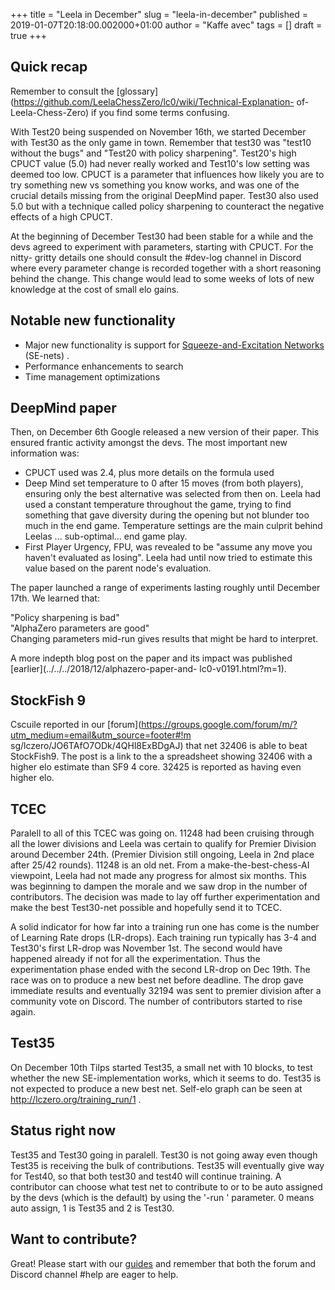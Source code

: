 +++
title = "Leela in December"
slug = "leela-in-december"
published = 2019-01-07T20:18:00.002000+01:00
author = "Kaffe avec"
tags = []
draft = true
+++

## Quick recap

Remember to consult the
[glossary](https://github.com/LeelaChessZero/lc0/wiki/Technical-Explanation-
of-Leela-Chess-Zero) if you find some terms confusing.

With Test20 being suspended on November 16th, we started December with Test30
as the only game in town. Remember that test30 was "test10 without the bugs"
and "Test20 with policy sharpening". Test20's high CPUCT value (5.0) had never
really worked and Test10's low setting was deemed too low. CPUCT is a
parameter that influences how likely you are to try something new vs something
you know works, and was one of the crucial details missing from the original
DeepMind paper. Test30 also used 5.0 but with a technique called policy
sharpening to counteract the negative effects of a high CPUCT.

At the beginning of December Test30 had been stable for a while and the devs
agreed to experiment with parameters, starting with CPUCT. For the nitty-
gritty details one should consult the #dev-log channel in Discord where every
parameter change is recorded together with a short reasoning behind the
change. This change would lead to some weeks of lots of new knowledge at the
cost of small elo gains.

## Notable new functionality

  * Major new functionality is support for [Squeeze-and-Excitation 
Networks](https://arxiv.org/abs/1709.01507) (SE-nets) . 
  * Performance enhancements to search
  * Time management optimizations

## DeepMind paper

Then, on December 6th Google released a new version of their paper. This
ensured frantic activity amongst the devs. The most important new information
was:

  * CPUCT used was 2.4, plus more details on the formula used 
  * Deep Mind set temperature to 0 after 15 moves (from both players), ensuring 
only the best alternative was selected from then on. Leela had used a constant 
temperature throughout the game, trying to find something that gave diversity 
during the opening but not blunder too much in the end game. Temperature 
settings are the main culprit behind Leelas ... sub-optimal... end game play. 
  * First Player Urgency, FPU, was revealed to be "assume any move you haven't 
evaluated as losing". Leela had until now tried to estimate this value based on 
the parent node's evaluation. 

The paper launched a range of experiments lasting roughly until December 17th.
We learned that:

"Policy sharpening is bad"  
"AlphaZero parameters are good"  
Changing parameters mid-run gives results that might be hard to interpret.

A more indepth blog post on the paper and its impact was published
[earlier](../../../2018/12/alphazero-paper-and-
lc0-v0191.html?m=1).

## StockFish 9

Cscuile reported in our
[forum](https://groups.google.com/forum/m/?utm_medium=email&utm_source=footer#!m
sg/lczero/JO6TAfO7ODk/4QHl8ExBDgAJ)
that net 32406 is able to beat StockFish9. The post is a link to the a
spreadsheet showing 32406 with a higher elo estimate than SF9 4 core. 32425 is
reported as having even higher elo.

## TCEC

Paralell to all of this TCEC was going on. 11248 had been cruising through all
the lower divisions and Leela was certain to qualify for Premier Division
around December 24th. (Premier Division still ongoing, Leela in 2nd place
after 25/42 rounds). 11248 is an old net. From a make-the-best-chess-AI
viewpoint, Leela had not made any progress for almost six months. This was
beginning to dampen the morale and we saw drop in the number of contributors.
The decision was made to lay off further experimentation and make the best
Test30-net possible and hopefully send it to TCEC.

A solid indicator for how far into a training run one has come is the number
of Learning Rate drops (LR-drops). Each training run typically has 3-4 and
Test30's first LR-drop was November 1st. The second would have happened
already if not for all the experimentation. Thus the experimentation phase
ended with the second LR-drop on Dec 19th. The race was on to produce a new
best net before deadline. The drop gave immediate results and eventually 32194
was sent to premier division after a community vote on Discord. The number of
contributors started to rise again.

## Test35

On December 10th Tilps started Test35, a small net with 10 blocks, to test
whether the new SE-implementation works, which it seems to do. Test35 is not
expected to produce a new best net. Self-elo graph can be seen at
<http://lczero.org/training_run/1> .

## Status right now

Test35 and Test30 going in paralell. Test30 is not going away even though
Test35 is receiving the bulk of contributions. Test35 will eventually give way
for Test40, so that both test30 and test40 will continue training. A
contributor can choose what test net to contribute to or to be auto assigned
by the devs (which is the default) by using the '-run <num>' parameter. 0
means auto assign, 1 is Test35 and 2 is Test30.

## Want to contribute?

Great! Please start with our
[guides](https://github.com/LeelaChessZero/lc0/wiki#Contribute) and remember
that both the forum and Discord channel #help are eager to help.
